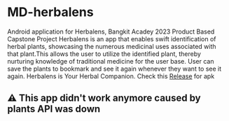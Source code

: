 # MD-herbalens
Android application for Herbalens, Bangkit Acadey 2023 Product Based Capstone Project
Herbalens is an app that enables swift identification of herbal plants, showcasing the numerous medicinal uses associated with that plant.This allows the user to utilize the identified plant, thereby nurturing knowledge of traditional medicine for the user base. User can save the plants to bookmark and see it again whenever they want to see it again. Herbalens is Your Herbal Companion.
Check this <a href="https://github.com/frisrsyd/MD-herbalens/releases/latest">Release</a> for apk

## ⚠️ This app didn't work anymore caused by plants API was down
